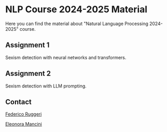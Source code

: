 # NLP Course 2024-2025 Material

Here you can find the material about "Natural Language Processing 2024-2025" course.

## Assignment 1

Sexism detection with neural networks and transformers.

## Assignment 2

Sexism detection with LLM prompting.


## Contact
[Federico Ruggeri](mailto:federico.ruggeri6@unibo.it?subject=Subject%20Here&body=Body%20Here)

[Eleonora Mancini](mailto:e.mancini@unibo.it?subject=Subject%20Here&body=Body%20Here)
